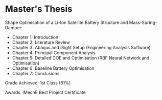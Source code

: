 # Master's Thesis
Shape Optimisation of a Li-Ion Satellite Battery Structure and Mass-Spring-Damper:
- Chapter 1: Introduction
- Chapter 2: Literature Review
- Chapter 3: Abaqus and iSight Setup (Engineering Analysis Software)
- Chapter 4: Principal Component Analysis
- Chapter 5: Detailed DOE and Optimisation (RBF Neural Network and Optimisation)
- Chapter 6: Baseline Battery Optimisation
- Chapter 7: Conclusions

Grade Achieved: 1st Class (81%)

Awards: IMechE Best Project Certificate
